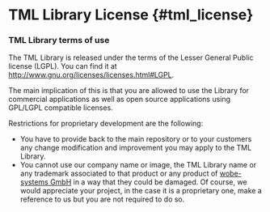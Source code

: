 # TML Library License {#tml_license}

### TML Library terms of use

The TML Library is released under the terms of the Lesser General Public license (LGPL). You can find it at http://www.gnu.org/licenses/licenses.html#LGPL.

The main implication of this is that you are allowed to use the Library for commercial applications as well as open source applications using GPL/LGPL compatible licenses.

Restrictions for proprietary development are the following:

   - You have to provide back to the main repository or to your customers any change modification and improvement you may apply to the TML Library. 
   - You cannot use our company name or image, the TML Library name or any trademark associated to that product or any product of [wobe-systems GmbH](http://www.wobe-team.com) in a way that they could be damaged. Of course, we would appreciate your project, in the case it is a proprietary one, make a reference to us but you are not required to do so.